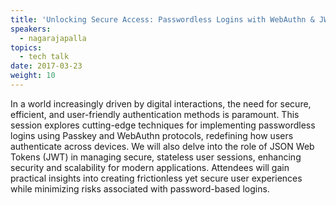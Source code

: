 ```yaml
---
title: 'Unlocking Secure Access: Passwordless Logins with WebAuthn & JWT'
speakers:
  - nagarajapalla
topics:
  - tech talk
date: 2017-03-23
weight: 10
---
```


In a world increasingly driven by digital interactions, the need for secure, efficient, and user-friendly authentication methods is paramount. This session explores cutting-edge techniques for implementing passwordless logins using Passkey and WebAuthn protocols, redefining how users authenticate across devices. We will also delve into the role of JSON Web Tokens (JWT) in managing secure, stateless user sessions, enhancing security and scalability for modern applications. Attendees will gain practical insights into creating frictionless yet secure user experiences while minimizing risks associated with password-based logins.
